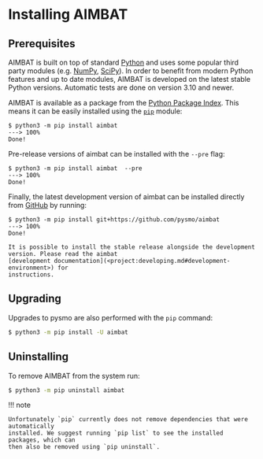 # Installing AIMBAT

## Prerequisites

AIMBAT is built on top of standard [Python](https://www.python.org) and uses some popular
third party modules (e.g. [NumPy](inv:numpy#index), [SciPy](inv:scipy#index)). In order
to benefit from modern Python features and up to date modules, AIMBAT is developed on the
latest stable Python versions. Automatic tests are done on version 3.10 and newer.

AIMBAT is available as a package from the
[Python Package Index](https://pypi.org/project/aimbat/). This means it can be easily
installed using the [`pip`](inv:pip#index) module:

<!-- termynal -->

```
$ python3 -m pip install aimbat
---> 100%
Done!

```


Pre-release versions of aimbat can be installed with the `--pre` flag:

<!-- termynal -->

```
$ python3 -m pip install aimbat  --pre
---> 100%
Done!
```

Finally, the latest development version of aimbat can be installed directly from
[GitHub](https://github.com/pysmo/aimbat) by running:


<!-- termynal -->

```
$ python3 -m pip install git+https://github.com/pysmo/aimbat
---> 100%
Done!

```

```{note}
It is possible to install the stable release alongside the development
version. Please read the aimbat
[development documentation](<project:developing.md#development-environment>) for
instructions.
```

## Upgrading

Upgrades to pysmo are also performed with the ``pip`` command:

```bash
$ python3 -m pip install -U aimbat
```

## Uninstalling

To remove AIMBAT from the system run:

```bash
$ python3 -m pip uninstall aimbat
```

!!! note

    Unfortunately `pip` currently does not remove dependencies that were automatically
    installed. We suggest running `pip list` to see the installed packages, which can
    then also be removed using `pip uninstall`.